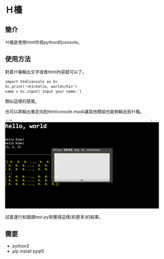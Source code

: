 # Ｈ檯

## 簡介
Ｈ檯是使用html作爲python的console。

## 使用方法

對着Ｈ檯輸出文字或者html內容就可以了。

    import htmlconsole as hc
    hc.print('<h1>hello, world</h1>')
    name = hc.input('input your name:')


類似這樣的感覺。

也可以將輸出重定向到htmlconsole.mask讓其他模組也能夠輸出到Ｈ檯。

![example](example.png)

試着運行和閱讀test.py來獲得這樣(和更多)的結果。

## 需要
+ python3
+ pip install pyqt5
